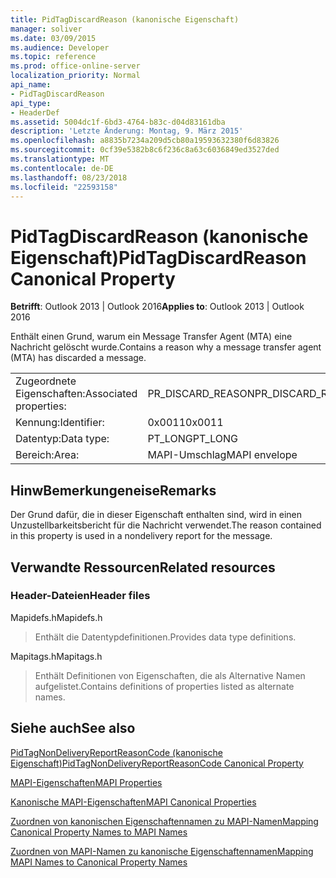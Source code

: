 ```yaml
---
title: PidTagDiscardReason (kanonische Eigenschaft)
manager: soliver
ms.date: 03/09/2015
ms.audience: Developer
ms.topic: reference
ms.prod: office-online-server
localization_priority: Normal
api_name:
- PidTagDiscardReason
api_type:
- HeaderDef
ms.assetid: 5004dc1f-6bd3-4764-b83c-d04d83161dba
description: 'Letzte Änderung: Montag, 9. März 2015'
ms.openlocfilehash: a8835b7234a209d5cb80a19593632380f6d83826
ms.sourcegitcommit: 0cf39e5382b8c6f236c8a63c6036849ed3527ded
ms.translationtype: MT
ms.contentlocale: de-DE
ms.lasthandoff: 08/23/2018
ms.locfileid: "22593158"
---
```

# <a name="pidtagdiscardreason-canonical-property"></a><span data-ttu-id="85fe3-103">PidTagDiscardReason (kanonische Eigenschaft)</span><span class="sxs-lookup"><span data-stu-id="85fe3-103">PidTagDiscardReason Canonical Property</span></span>

  
  
<span data-ttu-id="85fe3-104">**Betrifft**: Outlook 2013 | Outlook 2016</span><span class="sxs-lookup"><span data-stu-id="85fe3-104">**Applies to**: Outlook 2013 | Outlook 2016</span></span> 
  
<span data-ttu-id="85fe3-105">Enthält einen Grund, warum ein Message Transfer Agent (MTA) eine Nachricht gelöscht wurde.</span><span class="sxs-lookup"><span data-stu-id="85fe3-105">Contains a reason why a message transfer agent (MTA) has discarded a message.</span></span> 
  
|||
|:-----|:-----|
|<span data-ttu-id="85fe3-106">Zugeordnete Eigenschaften:</span><span class="sxs-lookup"><span data-stu-id="85fe3-106">Associated properties:</span></span>  <br/> |<span data-ttu-id="85fe3-107">PR_DISCARD_REASON</span><span class="sxs-lookup"><span data-stu-id="85fe3-107">PR_DISCARD_REASON</span></span>  <br/> |
|<span data-ttu-id="85fe3-108">Kennung:</span><span class="sxs-lookup"><span data-stu-id="85fe3-108">Identifier:</span></span>  <br/> |<span data-ttu-id="85fe3-109">0x0011</span><span class="sxs-lookup"><span data-stu-id="85fe3-109">0x0011</span></span>  <br/> |
|<span data-ttu-id="85fe3-110">Datentyp:</span><span class="sxs-lookup"><span data-stu-id="85fe3-110">Data type:</span></span>  <br/> |<span data-ttu-id="85fe3-111">PT_LONG</span><span class="sxs-lookup"><span data-stu-id="85fe3-111">PT_LONG</span></span>  <br/> |
|<span data-ttu-id="85fe3-112">Bereich:</span><span class="sxs-lookup"><span data-stu-id="85fe3-112">Area:</span></span>  <br/> |<span data-ttu-id="85fe3-113">MAPI-Umschlag</span><span class="sxs-lookup"><span data-stu-id="85fe3-113">MAPI envelope</span></span>  <br/> |
   
## <a name="remarks"></a><span data-ttu-id="85fe3-114">HinwBemerkungeneise</span><span class="sxs-lookup"><span data-stu-id="85fe3-114">Remarks</span></span>

<span data-ttu-id="85fe3-115">Der Grund dafür, die in dieser Eigenschaft enthalten sind, wird in einen Unzustellbarkeitsbericht für die Nachricht verwendet.</span><span class="sxs-lookup"><span data-stu-id="85fe3-115">The reason contained in this property is used in a nondelivery report for the message.</span></span>
  
## <a name="related-resources"></a><span data-ttu-id="85fe3-116">Verwandte Ressourcen</span><span class="sxs-lookup"><span data-stu-id="85fe3-116">Related resources</span></span>

### <a name="header-files"></a><span data-ttu-id="85fe3-117">Header-Dateien</span><span class="sxs-lookup"><span data-stu-id="85fe3-117">Header files</span></span>

<span data-ttu-id="85fe3-118">Mapidefs.h</span><span class="sxs-lookup"><span data-stu-id="85fe3-118">Mapidefs.h</span></span>
  
> <span data-ttu-id="85fe3-119">Enthält die Datentypdefinitionen.</span><span class="sxs-lookup"><span data-stu-id="85fe3-119">Provides data type definitions.</span></span>
    
<span data-ttu-id="85fe3-120">Mapitags.h</span><span class="sxs-lookup"><span data-stu-id="85fe3-120">Mapitags.h</span></span>
  
> <span data-ttu-id="85fe3-121">Enthält Definitionen von Eigenschaften, die als Alternative Namen aufgelistet.</span><span class="sxs-lookup"><span data-stu-id="85fe3-121">Contains definitions of properties listed as alternate names.</span></span>
    
## <a name="see-also"></a><span data-ttu-id="85fe3-122">Siehe auch</span><span class="sxs-lookup"><span data-stu-id="85fe3-122">See also</span></span>



[<span data-ttu-id="85fe3-123">PidTagNonDeliveryReportReasonCode (kanonische Eigenschaft)</span><span class="sxs-lookup"><span data-stu-id="85fe3-123">PidTagNonDeliveryReportReasonCode Canonical Property</span></span>](pidtagnondeliveryreportreasoncode-canonical-property.md)


[<span data-ttu-id="85fe3-124">MAPI-Eigenschaften</span><span class="sxs-lookup"><span data-stu-id="85fe3-124">MAPI Properties</span></span>](mapi-properties.md)
  
[<span data-ttu-id="85fe3-125">Kanonische MAPI-Eigenschaften</span><span class="sxs-lookup"><span data-stu-id="85fe3-125">MAPI Canonical Properties</span></span>](mapi-canonical-properties.md)
  
[<span data-ttu-id="85fe3-126">Zuordnen von kanonischen Eigenschaftennamen zu MAPI-Namen</span><span class="sxs-lookup"><span data-stu-id="85fe3-126">Mapping Canonical Property Names to MAPI Names</span></span>](mapping-canonical-property-names-to-mapi-names.md)
  
[<span data-ttu-id="85fe3-127">Zuordnen von MAPI-Namen zu kanonische Eigenschaftennamen</span><span class="sxs-lookup"><span data-stu-id="85fe3-127">Mapping MAPI Names to Canonical Property Names</span></span>](mapping-mapi-names-to-canonical-property-names.md)

